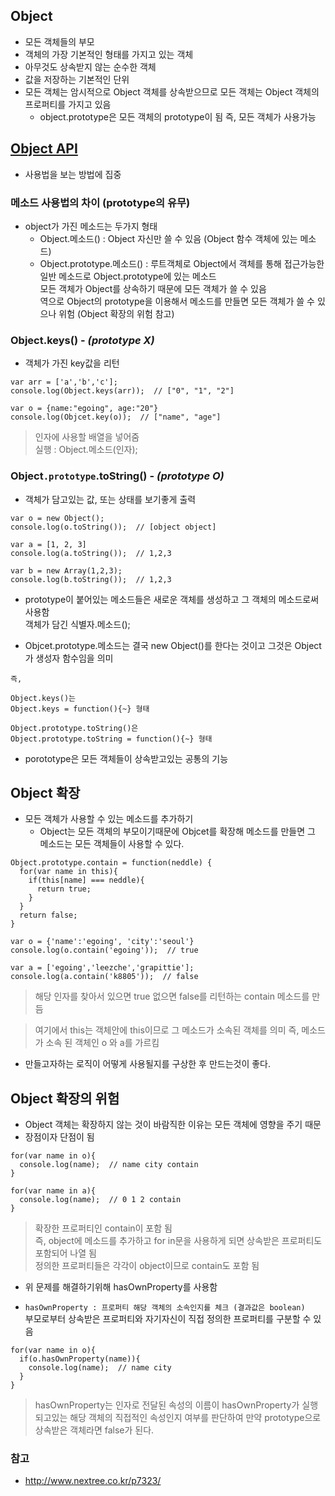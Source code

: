 ## Object
- 모든 객체들의 부모
- 객체의 가장 기본적인 형태를 가지고 있는 객체
- 아무것도 상속받지 않는 순수한 객체
- 값을 저장하는 기본적인 단위
- 모든 객체는 암시적으로 Object 객체를 상속받으므로 모든 객체는 Object 객체의 프로퍼티를 가지고 있음
  - object.prototype은 모든 객체의 prototype이 됨 즉, 모든 객체가 사용가능

## [Object API](https://developer.mozilla.org/en-US/docs/Web/JavaScript/Reference/Global_Objects/Object)
- 사용법을 보는 방법에 집중

### 메소드 사용법의 차이 (prototype의 유무)
- object가 가진 메소드는 두가지 형태
  - Object.메소드() : Object 자신만 쓸 수 있음 (Object 함수 객체에 있는 메소드)
  - Object.prototype.메소드() : 루트객체로 Object에서 객체를 통해 접근가능한 일반 메소드로 Object.prototype에 있는 메소드<br/>모든 객체가 Object를 상속하기 때문에 모든 객체가 쓸 수 있음<br/>역으로 Object의 prototype을 이용해서 메소드를 만들면 모든 객체가 쓸 수 있으나 위험 (Object 확장의 위험 참고)
  
  
### Object.keys() - _(prototype X)_
- 객체가 가진 key값을 리턴
```
var arr = ['a','b','c'];
console.log(Object.keys(arr));  // ["0", "1", "2"]

var o = {name:"egoing", age:"20"}
console.log(Objcet.key(o));  // ["name", "age"]
```
> 인자에 사용할 배열을 넣어줌<br/>실행 : Object.메소드(인자);

### Object`.prototype`.toString() - _(prototype O)_
- 객체가 담고있는 값, 또는 상태를 보기좋게 출력
```
var o = new Object();
console.log(o.toString());  // [object object]

var a = [1, 2, 3]
console.log(a.toString());  // 1,2,3

var b = new Array(1,2,3);
console.log(b.toString());  // 1,2,3
```
- prototype이 붙어있는 메소드들은 새로운 객체를 생성하고 그 객체의 메소드로써 사용함<br/>객체가 담긴 식별자.메소드();

- Objcet.prototype.메소드는 결국 new Object()를 한다는 것이고 그것은 Object가 생성자 함수임을 의미
```
즉,

Object.keys()는
Object.keys = function(){~} 형태

Object.prototype.toString()은
Object.prototype.toString = function(){~} 형태
```
- porototype은 모든 객체들이 상속받고있는 공통의 기능


## Object 확장
- 모든 객체가 사용할 수 있는 메소드를 추가하기
  - Object는 모든 객체의 부모이기때문에 Objcet를 확장해 메소드를 만들면 그 메소드는 모든 객체들이 사용할 수 있다.

```
Object.prototype.contain = function(neddle) {
  for(var name in this){
    if(this[name] === neddle){
      return true;
    }
  }
  return false;
}

var o = {'name':'egoing', 'city':'seoul'}
console.log(o.contain('egoing'));  // true

var a = ['egoing','leezche','grapittie'];
console.log(a.contain('k8805'));  // false
```
> 해당 인자를 찾아서 있으면 true 없으면 false를 리턴하는 contain 메소드를 만듬

> 여기에서 this는 객체안에 this이므로 그 메소드가 소속된 객체를 의미 즉, 메소드가 소속 된 객체인 o 와 a를 가르킴

- 만들고자하는 로직이 어떻게 사용될지를 구상한 후 만드는것이 좋다.

## Object 확장의 위험
- Object 객체는 확장하지 않는 것이 바람직한 이유는 모든 객체에 영향을 주기 때문
- 장점이자 단점이 됨
```
for(var name in o){
  console.log(name);  // name city contain
}

for(var name in a){
  console.log(name);  // 0 1 2 contain
}
```
> 확장한 프로퍼티인 contain이 포함 됨<br/>즉, object에 메소드를 추가하고 for in문을 사용하게 되면 상속받은 프로퍼티도 포함되어 나열 됨<br/>정의한 프로퍼티들은 각각이 object이므로 contain도 포함 됨

- 위 문제를 해결하기위해 hasOwnProperty를 사용함

- `hasOwnProperty : 프로퍼티 해당 객체의 소속인지를 체크 (결과값은 boolean)`<br/>부모로부터 상속받은 프로퍼티와 자기자신이 직접 정의한 프로퍼티를 구분할 수 있음

```
for(var name in o){
  if(o.hasOwnProperty(name)){
    console.log(name);  // name city
  }
}
```
> hasOwnProperty는 인자로 전달된 속성의 이름이 hasOwnProperty가 실행 되고있는 해당 객체의 직접적인 속성인지 여부를 판단하여 만약 prototype으로 상속받은 객체라면 false가 된다.


### 참고
- http://www.nextree.co.kr/p7323/
